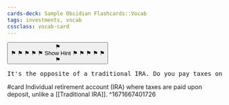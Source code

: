 ```yaml
---
cards-deck: Sample Obsidian Flashcards::Vocab
tags: investments, vocab
cssclass: vocab-card
---
```


<button class="hint" onclick="showHint(this)"><span class="padding-text">⚑<br />⚑ ⚑ ⚑ ⚑ ⚑ </span>Show Hint<span class="padding-text"> ⚑ ⚑ ⚑ ⚑ ⚑<br />⚑</span></button>
<pre class="hint">
It's the opposite of a traditional IRA. Do you pay taxes on withdrawal or deposit?
</pre>
#card
Individual retirement account (IRA) where taxes are paid upon deposit, unlike a [[Traditional IRA]].
^1671667401726